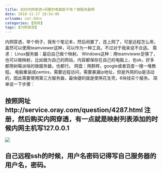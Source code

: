 ```yaml
---
title: 如何内网穿透+闲置的电脑能干啥？做服务器啊
date: 2018-11-17 18:54:06
urlname: nat-ddns
categories: [网络]
tags: [内网穿透]
---
```

内网穿透，举个例子，我有个笔记本，然后闲置了，连上网了，可是远程怎么用，虽然可以使用teamviewer这种，可以作为一种工具。不过对于我来说不合适。<!--more-->
需求：
Linux服务器：最后自己做个映射。
Windows这种：用teamviewer足够了，也可以做映射，比如做为自己的网站，内容都保存在自己的电脑上，也ok，好多都用树莓派啥的做服务器，也都行。
网盘：用群辉，google或者百度一搜一堆教程。
电脑重装成centos，需要远程访问，需要暴漏ip地址，但是外网的ip是活动的，因此需要使用第三方服务器，最快捷的就是使用花生壳，6块钱买个服务。
简单说一下步骤：
## 按照网址http://service.oray.com/question/4287.html 注册，然后购买内网穿透，有一点就是映射列表添加的时候内网主机写127.0.0.1
![](https://i.loli.net/2019/11/03/5bcO3GYe8vQt9RU.jpg)

## 自己远程ssh的时候，用户名密码记得写自己服务器的用户名，密码。
